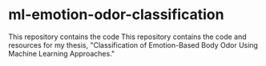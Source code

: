 # ml-emotion-odor-classification
This repository contains the code This repository contains the code and resources for my thesis, "Classification of Emotion-Based Body Odor Using Machine Learning Approaches."
